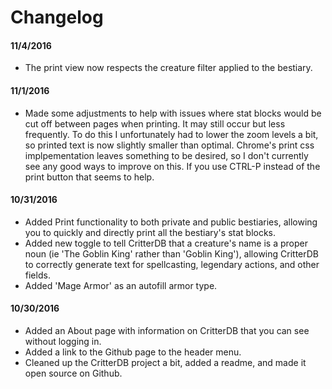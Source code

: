 # Changelog

#### 11/4/2016

* The print view now respects the creature filter applied to the bestiary.

#### 11/1/2016

* Made some adjustments to help with issues where stat blocks would be cut off between pages when printing. It may still occur but less frequently. To do this I unfortunately had to lower the zoom levels a bit, so printed text is now slightly smaller than optimal. Chrome's print css implpementation leaves something to be desired, so I don't currently see any good ways to improve on this. If you use CTRL-P instead of the print button that seems to help.

#### 10/31/2016

* Added Print functionality to both private and public bestiaries, allowing you to quickly and directly print all the bestiary's stat blocks.
* Added new toggle to tell CritterDB that a creature's name is a proper noun (ie 'The Goblin King' rather than 'Goblin King'), allowing CritterDB to correctly generate text for spellcasting, legendary actions, and other fields.
* Added 'Mage Armor' as an autofill armor type.

#### 10/30/2016

* Added an About page with information on CritterDB that you can see without logging in.
* Added a link to the Github page to the header menu.
* Cleaned up the CritterDB project a bit, added a readme, and made it open source on Github.